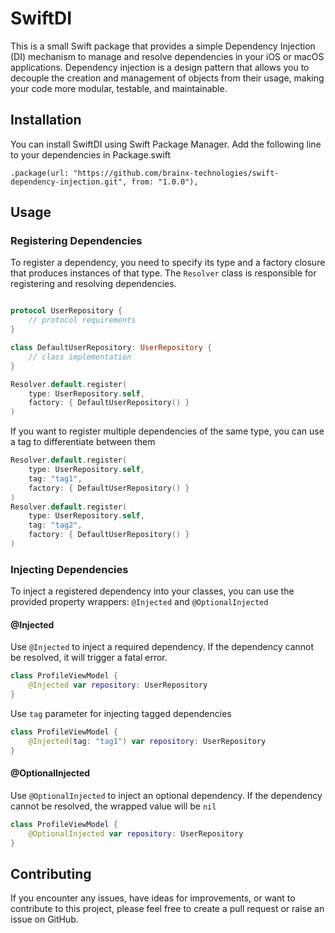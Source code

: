 # SwiftDI

This is a small Swift package that provides a simple Dependency Injection (DI) mechanism to manage and resolve dependencies in your iOS or macOS applications. Dependency injection is a design pattern that allows you to decouple the creation and management of objects from their usage, making your code more modular, testable, and maintainable.
  
## Installation

You can install SwiftDI using Swift Package Manager. Add the following line to your dependencies in Package.swift

```
.package(url: "https://github.com/brainx-technologies/swift-dependency-injection.git", from: "1.0.0"),
```
## Usage
### Registering Dependencies
To register a dependency, you need to specify its type and a factory closure that produces instances of that type. The `Resolver` class is responsible for registering and resolving dependencies.

```swift

protocol UserRepository {
    // protocol requirements
}

class DefaultUserRepository: UserRepository {
    // class implementation
}

Resolver.default.register(
    type: UserRepository.self,
    factory: { DefaultUserRepository() }
)
```

If you want to register multiple dependencies of the same type, you can use a tag to differentiate between them

```swift 
Resolver.default.register(
    type: UserRepository.self,
    tag: "tag1",
    factory: { DefaultUserRepository() }
)
Resolver.default.register(
    type: UserRepository.self,
    tag: "tag2",
    factory: { DefaultUserRepository() }
)
```
### Injecting Dependencies
To inject a registered dependency into your classes, you can use the provided property wrappers: `@Injected` and `@OptionalInjected`

#### @Injected
Use `@Injected` to inject a required dependency. If the dependency cannot be resolved, it will trigger a fatal error.
```swift 
class ProfileViewModel {
    @Injected var repository: UserRepository
}
```
Use `tag` parameter for injecting tagged dependencies
```swift
class ProfileViewModel {
    @Injected(tag: "tag1") var repository: UserRepository
}
```
#### @OptionalInjected
Use `@OptionalInjected` to inject an optional dependency. If the dependency cannot be resolved, the wrapped value will be `nil`
```swift 
class ProfileViewModel {
    @OptionalInjected var repository: UserRepository
}
```
## Contributing
If you encounter any issues, have ideas for improvements, or want to contribute to this project, please feel free to create a pull request or raise an issue on GitHub.
